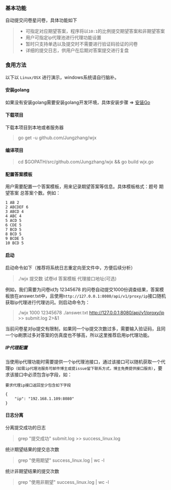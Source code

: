 ### 基本功能

自动提交问卷星问卷，具体功能如下
> - 可指定对应期望答案，程序将以`10:1`的比例提交期望答案和非期望答案
> - 用户可指定ip代理池进行代理功能设置
> - 暂时只支持单选以及提交时不需要进行验证码验证的问卷
> - 详细的提交日志，供用户在后期对答案提交进行复盘

### 食用方法

以下以 `Linux/OSX` 进行演示，windows系统请自行脑补。

#### 安装golang

如果没有安装golang需要安装golang开发环境，具体安装步骤 => [安装Go](https://github.com/astaxie/build-web-application-with-golang/blob/master/zh/01.1.md)

#### 下载项目

下载本项目到本地或者服务器

> go get -u github.com/Jungzhang/wjx

#### 编译项目

> cd $GOPATH/src/github.com/Jungzhang/wjx && go build wjx.go

#### 配置答案模板

用户需要配置一个答案模板，用来记录期望答案等信息。具体模板格式：题号 期望答案 总答案个数。例如：
```
1 AB 2
2 ABCDEF 6
3 ABCD 4
4 ABC 4
5 ACD 5
6 CDE 5
7 BCD 5
8 BCD 5
9 BCDE 5
10 BCD 5
```

#### 启动

启动命令如下（推荐将系统日志重定向至文件中，方便后续分析）

> ./wjx 提交数 试卷id 答案模板 代理接口地址(可选)

例如，我们需要为问卷id为 12345678 的问卷自动提交1000份调查结果，答案模板放在answer.txt中，且使用`http://127.0.0.1:8080/api/v1/proxy/ip`接口随机获取ip代理进行代理访问。则启动命令为：

> ./wjx 1000 12345678 ./answer.txt http://127.0.0.1:8080/api/v1/proxy/ip >> submit.log 2>&1

当前问卷星对ip提交有限制，如果同一个ip提交次数过多，需要输入验证码，且同一个ip刷票过多对答案的仿真度也不够高，所以这里推荐启用ip代理功能。

##### IP代理配置

当使用ip代理功能时需要提供一个ip代理池接口，通过该接口可以随机获取一个代理ip`（如需ip代理池服务可邮件博主或提issue留下联系方式，博主免费提供接口服务）`，要求该接口中必须包含ip字段，如：

```
要求代理ip接口返回至少包含如下字段

{
    "ip": "192.168.1.109:8080"
}
```

#### 日志分离

分离提交成功的日志

> grep "提交成功" submit.log >> success_linux.log

统计期望结果的提交总次数

> grep "使用期望" success_linux.log | wc -l

统计非期望结果的提交次数

> grep "使用非期望" success_linux.log | wc -l 

